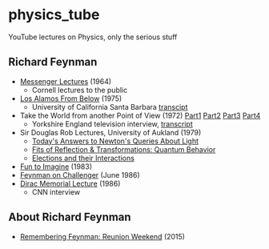 # physics_tube
YouTube lectures on Physics, only the serious stuff

## Richard Feynman

- [Messenger Lectures](https://www.feynmanlectures.caltech.edu/messenger.html) (1964)
    - Cornell lectures to the public
- [Los Alamos From Below](https://www.youtube.com/watch?v=uY-u1qyRM5w) (1975)
    - University of California Santa Barbara [transcipt](http://calteches.library.caltech.edu/34/3/FeynmanLosAlamos.htm)
- Take the World from another Point of View (1972) [Part1](https://www.youtube.com/watch?v=PsgBtOVzHKI) [Part2](https://www.youtube.com/watch?v=xnzB_IHGyjg&t=1s) [Part3](https://www.youtube.com/watch?v=uNOghidK2TY) [Part4](https://www.youtube.com/watch?v=mvqwm6RbxcQ)
    - Yorkshire England television interview, [transcript](https://calteches.library.caltech.edu/35/2/PointofView.htm)
- Sir Douglas Rob Lectures, University of Aukland (1979)
    - [Today's Answers to Newton's Queries About Light](https://www.youtube.com/watch?v=Alj6q4Y0TNE)
    - [Fits of Reflection & Transformations: Quantum Behavior](https://www.youtube.com/watch?v=DaSKMeoal7k)
    - [Elections and their Interactions](https://www.youtube.com/watch?v=UZwdjvJlgoA)
- [Fun to Imagine](https://www.youtube.com/watch?v=P1ww1IXRfTA) (1983)
- [Feynman on Challenger](https://www.youtube.com/watch?v=4kpDg7MjHps) (June 1986)
- [Dirac Memorial Lecture](https://www.youtube.com/watch?v=cKzzG5DS6V8) (1986)
    - CNN interview

## About Richard Feynman

- [Remembering Feynman: Reunion Weekend](https://www.youtube.com/watch?v=S0Q80twy11Q) (2015)

